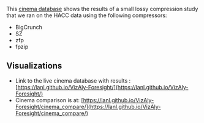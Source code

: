 This [cinema database](https://lanl.github.io/VizAly-CBench/)
 shows the results of a small lossy compression study that we ran on the HACC data using the following compressors:
* BigCrunch
* SZ
* zfp
* fpzip

## Visualizations
* Link to the live cinema database with results : [https://lanl.github.io/VizAly-Foresight/](https://lanl.github.io/VizAly-Foresight/)
* Cinema comparison is at: [https://lanl.github.io/VizAly-Foresight/cinema_compare/](https://lanl.github.io/VizAly-Foresight/cinema_compare/)

